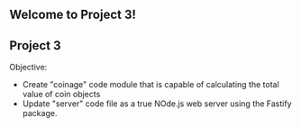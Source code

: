 ## Welcome to Project 3!

## Project 3
Objective:
- Create "coinage" code module that is capable of calculating the total value of coin objects
- Update "server" code file as a true NOde.js web server using the Fastify package.


